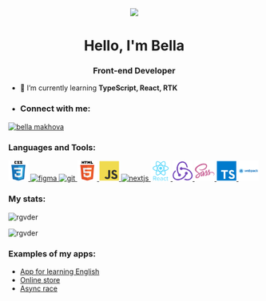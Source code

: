 <div id="header" align="center">
  <img src="https://media2.giphy.com/media/paTz7UZbPfTZFRYnnB/giphy.gif?cid=790b76116016c9198ec15dc86b4f0ffd1fec0129839d1a47&rid=giphy.gif&ct=s" width="250"/>
</div>

<h1 align="center">Hello, I'm Bella</h1>
<h3 align="center">Front-end Developer</h3>


- 🌱 I’m currently learning **TypeScript, React, RTK**

- <h3 align="left">Connect with me:</h3>
<p align="left">
<a href="https://www.linkedin.com/in/%D0%B1%D1%8D%D0%BB%D0%BB%D0%B0-%D0%BC%D0%B0%D1%85%D0%BE%D0%B2%D0%B0-ba84aa258/?locale=en_US" target="blank"><img align="center" src="https://raw.githubusercontent.com/rahuldkjain/github-profile-readme-generator/master/src/images/icons/Social/linked-in-alt.svg" alt="bella makhova" height="30" width="40" /></a>
</p>

<h3 align="left">Languages and Tools:</h3>
<p align="left"> <a href="https://www.w3schools.com/css/" target="_blank" rel="noreferrer"> <img src="https://raw.githubusercontent.com/devicons/devicon/master/icons/css3/css3-original-wordmark.svg" alt="css3" width="40" height="40"/> </a> <a href="https://www.figma.com/" target="_blank" rel="noreferrer"> <img src="https://www.vectorlogo.zone/logos/figma/figma-icon.svg" alt="figma" width="40" height="40"/> </a> <a href="https://git-scm.com/" target="_blank" rel="noreferrer"> <img src="https://www.vectorlogo.zone/logos/git-scm/git-scm-icon.svg" alt="git" width="40" height="40"/> </a> <a href="https://www.w3.org/html/" target="_blank" rel="noreferrer"> <img src="https://raw.githubusercontent.com/devicons/devicon/master/icons/html5/html5-original-wordmark.svg" alt="html5" width="40" height="40"/> </a> <a href="https://developer.mozilla.org/en-US/docs/Web/JavaScript" target="_blank" rel="noreferrer"> <img src="https://raw.githubusercontent.com/devicons/devicon/master/icons/javascript/javascript-original.svg" alt="javascript" width="40" height="40"/> </a> <a href="https://nextjs.org/" target="_blank" rel="noreferrer"> <img src="https://cdn.worldvectorlogo.com/logos/nextjs-2.svg" alt="nextjs" width="40" height="40"/> </a> <a href="https://reactjs.org/" target="_blank" rel="noreferrer"> <img src="https://raw.githubusercontent.com/devicons/devicon/master/icons/react/react-original-wordmark.svg" alt="react" width="40" height="40"/> </a> <a href="https://redux.js.org" target="_blank" rel="noreferrer"> <img src="https://raw.githubusercontent.com/devicons/devicon/master/icons/redux/redux-original.svg" alt="redux" width="40" height="40"/> </a> <a href="https://sass-lang.com" target="_blank" rel="noreferrer"> <img src="https://raw.githubusercontent.com/devicons/devicon/master/icons/sass/sass-original.svg" alt="sass" width="40" height="40"/> </a> <a href="https://www.typescriptlang.org/" target="_blank" rel="noreferrer"> <img src="https://raw.githubusercontent.com/devicons/devicon/master/icons/typescript/typescript-original.svg" alt="typescript" width="40" height="40"/> </a> <a href="https://webpack.js.org" target="_blank" rel="noreferrer"> <img src="https://raw.githubusercontent.com/devicons/devicon/d00d0969292a6569d45b06d3f350f463a0107b0d/icons/webpack/webpack-original-wordmark.svg" alt="webpack" width="40" height="40"/> </a> </p>
<h3 align="left">My stats:</h3>
<p><img align="center" src="https://github-readme-stats.vercel.app/api?username=rgvder&show_icons=true&locale=en&theme=radical" alt="rgvder" /></p>

<p><img align="center" src="https://github-readme-streak-stats.herokuapp.com/?user=rgvder&theme=radical" alt="rgvder" /></p>

<h3 align="left">Examples of my apps:</h3>
<ul>
  <li><a href="https://github.com/rgvder/rslang" target="_blank">App for learning English</a></li>
  <li><a href="https://github.com/rgvder/online-store" target="_blank">Online store</a></li>
  <li><a href="https://github.com/rgvder/async-race" target="_blank">Async race</a></li>
</ul>

